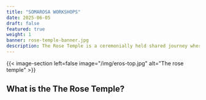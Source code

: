 ```yaml
---
title: "SOMAROSA WORKSHOPS"
date: 2025-06-05
draft: false
featured: true
weight: 1
banner: rose-temple-banner.jpg
description: The Rose Temple is a ceremonially held shared journey where we meet in heart, in desire, in pleasure, in emotion, in vulnerability, in connection, in the intimacy of all that arises in sacred space.  The Rose holds us in her heart, taking us on a journey to witness our own and others true essence, and in connection with our hearts and loving consensual touch. 
---
```


{{< image-section left=false image="/img/eros-top.jpg" alt="The rose temple" >}}

## What is the The Rose Temple?
